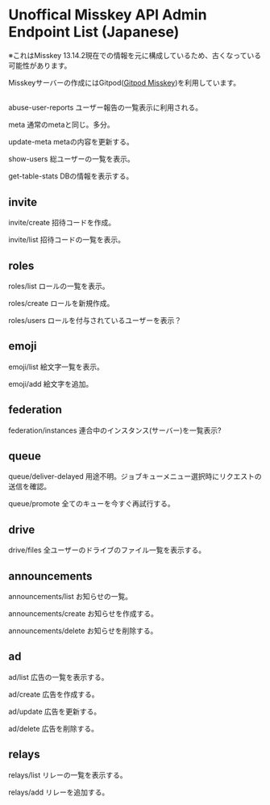 # Unoffical Misskey API Admin Endpoint List (Japanese)

※これはMisskey 13.14.2現在での情報を元に構成しているため、古くなっている可能性があります。

Misskeyサーバーの作成にはGitpod([Gitpod Misskey](https://gitlab.com/acefed/gitpod-misskey))を利用しています。
## 
abuse-user-reports
ユーザー報告の一覧表示に利用される。

meta
通常のmetaと同じ。多分。

update-meta
metaの内容を更新する。

show-users
総ユーザーの一覧を表示。

get-table-stats
DBの情報を表示する。
## invite
invite/create
招待コードを作成。

invite/list
招待コードの一覧を表示。

## roles
roles/list
ロールの一覧を表示。

roles/create
ロールを新規作成。

roles/users
ロールを付与されているユーザーを表示？

## emoji
emoji/list
絵文字一覧を表示。

emoji/add
絵文字を追加。

## federation
federation/instances
連合中のインスタンス(サーバー)を一覧表示?

## queue
queue/deliver-delayed
用途不明。ジョブキューメニュー選択時にリクエストの送信を確認。

queue/promote
全てのキューを今すぐ再試行する。

## drive
drive/files
全ユーザーのドライブのファイル一覧を表示する。

## announcements
announcements/list
お知らせの一覧。

announcements/create
お知らせを作成する。

announcements/delete
お知らせを削除する。

## ad
ad/list
広告の一覧を表示する。

ad/create
広告を作成する。

ad/update
広告を更新する。

ad/delete
広告を削除する。

## relays
relays/list
リレーの一覧を表示する。

relays/add
リレーを追加する。
